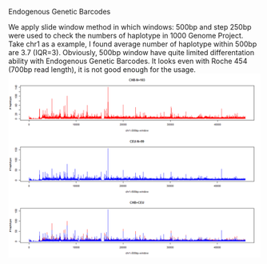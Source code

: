 Endogenous Genetic Barcodes

We apply slide window method in which windows: 500bp and step 250bp were used to check the numbers of haplotype in 1000 Genome Project. Take chr1 as a example, I found average number of haplotype within 500bp are 3.7 (IQR=3). Obviously, 500bp window have quite limited differentation ability with Endogenous Genetic Barcodes. It looks even with Roche 454 (700bp read length), it is not good enough for the usage.![x](./Figure/HapCount500.png)
